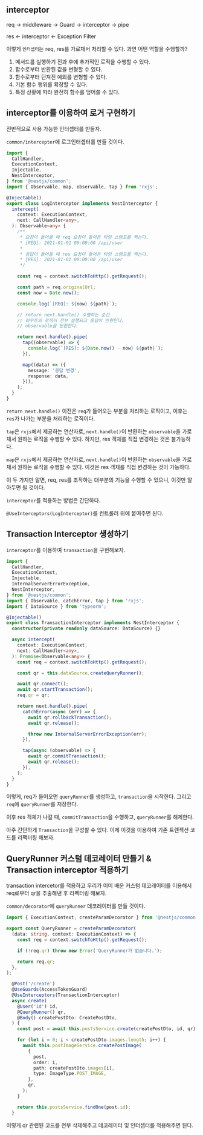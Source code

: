 ## interceptor

req -> middleware -> Guard -> interceptor -> pipe

res <- interceptor <- Exception Filter

이렇게 `인터셉터`는 req, res를 가로채서 처리할 수 있다.
과연 어떤 역할을 수행할까?

1. 메서드를 실행하기 전과 후에 추가적인 로직을 수행할 수 있다.
2. 함수로부터 반환된 값을 변형할 수 있다.
3. 함수로부터 던져진 예외를 변형할 수 있다.
4. 기본 함수 행위를 확장할 수 있다.
5. 특정 상황에 따라 완전히 함수를 덮어쓸 수 있다.

## interceptor를 이용하여 로거 구현하기

전반적으로 사용 가능한 인터셉터를 만들자.

`common/intercepter`에 로그인터셉터를 만들 것이다.

```ts
import {
  CallHandler,
  ExecutionContext,
  Injectable,
  NestInterceptor,
} from '@nestjs/common';
import { Observable, map, observable, tap } from 'rxjs';

@Injectable()
export class LogInterceptor implements NestInterceptor {
  intercept(
    context: ExecutionContext,
    next: CallHandler<any>,
  ): Observable<any> {
    /**
     * 요청이 들어올 때 req 요청이 들어온 타임 스탬프를 찍는다.
     * [REQ]: 2021-01-01 00:00:00 /api/user
     *
     * 응답이 들어올 때 res 요청이 들어온 타임 스탬프를 찍는다.
     * [RES]: 2021-01-01 00:00:00 /api/user
     */

    const req = context.switchToHttp().getRequest();

    const path = req.originalUrl;
    const now = Date.now();

    console.log(`[REQ]: ${now} ${path}`);

    // return next.handle() 수행하는 순간
    // 라우트의 로직이 전부 실행되고 응답이 반환된다.
    // observable을 반환한다.

    return next.handle().pipe(
      tap((observable) => {
        console.log(`[RES]: ${Date.now() - now} ${path}`);
      }),

      map((data) => ({
        message: '응답 변경',
        response: data,
      })),
    );
  }
}
```

`return next.handle()` 이전은 `req`가 들어오는 부분을 처리하는 로직이고, 이후는 `res`가 나가는 부분을 처리하는 로직이다.

`tap`은 `rxjs`에서 제공하는 연산자로, `next.handle()`이 반환하는 `observable`을 가로채서 원하는 로직을 수행할 수 있다. 하지만, res 객체를 직접 변경하는 것은 불가능하다.

`map`은 `rxjs`에서 제공하는 연산자로, `next.handle()`이 반환하는 `observable`을 가로채서 원하는 로직을 수행할 수 있다. 이것은 res 객체를 직접 변경하는 것이 가능하다.

이 두 가지만 알면, req, res를 조작하는 대부분의 기능을 수행할 수 있으니, 이것만 알아두면 될 것이다.

`interceptor`를 적용하는 방법은 간단하다.

`@UseInterceptors(LogInterceptor)`를 컨트롤러 위에 붙여주면 된다.

## Transaction Interceptor 생성하기

`interceptor`를 이용하여 `transaction`을 구현해보자.

```ts
import {
  CallHandler,
  ExecutionContext,
  Injectable,
  InternalServerErrorException,
  NestInterceptor,
} from '@nestjs/common';
import { Observable, catchError, tap } from 'rxjs';
import { DataSource } from 'typeorm';

@Injectable()
export class TransactionInterceptor implements NestInterceptor {
  constructor(private readonly dataSource: DataSource) {}

  async intercept(
    context: ExecutionContext,
    next: CallHandler<any>,
  ): Promise<Observable<any>> {
    const req = context.switchToHttp().getRequest();

    const qr = this.dataSource.createQueryRunner();

    await qr.connect();
    await qr.startTransaction();
    req.qr = qr;

    return next.handle().pipe(
      catchError(async (err) => {
        await qr.rollbackTransaction();
        await qr.release();

        throw new InternalServerErrorException(err);
      }),

      tap(async (observable) => {
        await qr.commitTransaction();
        await qr.release();
      }),
    );
  }
}
```

이렇게, req가 들어오면 `queryRunner`를 생성하고, `transaction`을 시작한다. 그리고 `req`에 `queryRunner`를 저장한다.

이후 res 객체가 나갈 때, `commitTransaction`을 수행하고, `queryRunner`를 해제한다.

아주 간단하게 `Transaction`을 구성할 수 있다. 이제 이것을 이용하여 기존 트렌젝션 코드를 리팩터링 해보자.

## QueryRunner 커스텀 데코레이터 만들기 & Transaction interceptor 적용하기

transaction intercetor를 적용하고 우리가 이미 배운 커스텀 데코레이터를 이용해서 req로부터 qr을 추출해낸 후 리펙터링 해보자.

`common/decorator`에 `queryRunner` 데코레이터를 만들 것이다.

```ts
import { ExecutionContext, createParamDecorator } from '@nestjs/common';

export const QueryRunner = createParamDecorator(
  (data: string, context: ExecutionContext) => {
    const req = context.switchToHttp().getRequest();

    if (!req.qr) throw new Error('QueryRunner가 없습니다.');

    return req.qr;
  },
);
```

```ts
  @Post('/create')
  @UseGuards(AccessTokenGuard)
  @UseInterceptors(TransactionInterceptor)
  async create(
    @User('id') id,
    @QueryRunner() qr,
    @Body() createPostDto: CreatePostDto,
  ) {
    const post = await this.postsService.create(createPostDto, id, qr);

    for (let i = 0; i < createPostDto.images.length; i++) {
      await this.postImageService.createPostImage(
        {
          post,
          order: i,
          path: createPostDto.images[i],
          type: ImageType.POST_IMAGE,
        },
        qr,
      );
    }

    return this.postsService.findOne(post.id);
  }
```

이렇게 qr 관련된 코드를 전부 삭제해주고 데코레이터 및 인터셉터를 적용해주면 된다.
